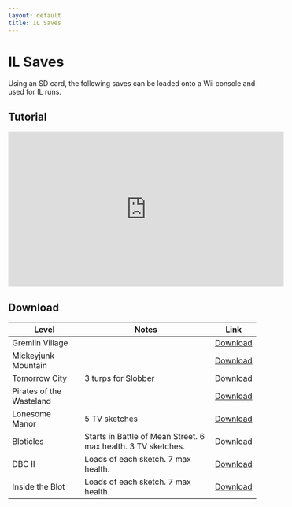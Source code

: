 ```yaml
---
layout: default
title: IL Saves
---
```


# IL Saves
Using an SD card, the following saves can be loaded onto a Wii console and used for IL runs.

## Tutorial
<iframe width="560" height="315" src="https://www.youtube-nocookie.com/embed/yfOyIR_o0Y8" title="YouTube video player" frameborder="0" allow="accelerometer; autoplay; clipboard-write; encrypted-media; gyroscope; picture-in-picture" allowfullscreen></iframe>

## Download
<div class="article-table">
    <table>
        <thead>
            <tr>
                <th>Level</th>
                <th>Notes</th>
                <th>Link</th>
            </tr>
        </thead>
        <tbody>
            <tr>
                <td>Gremlin Village</td>
                <td></td>
                <td><a href="saves/gv.zip" download>Download</a></td>
            </tr>
            <tr>
                <td>Mickeyjunk Mountain</td>
                <td></td>
                <td><a href="saves/mjm.zip" download>Download</a></td>
            </tr>
            <tr>
                <td>Tomorrow City</td>
                <td>3 turps for Slobber</td>
                <td><a href="saves/tc.zip" download>Download</a></td>
            </tr>
            <tr>
                <td>Pirates of the Wasteland</td>
                <td></td>
                <td><a href="saves/potw.zip" download>Download</a></td>
            </tr>
            <tr>
                <td>Lonesome Manor</td>
                <td>5 TV sketches</td>
                <td><a href="saves/lm.zip" download>Download</a></td>
            </tr>
            <tr>
                <td>Bloticles</td>
                <td>Starts in Battle of Mean Street. 6 max health. 3 TV sketches.</td>
                <td><a href="saves/bloticles.zip" download>Download</a></td>
            </tr>
            <tr>
                <td>DBC II</td>
                <td>Loads of each sketch. 7 max health.</td>
                <td><a href="saves/dbc2.zip" download>Download</a></td>
            </tr>
            <tr>
                <td>Inside the Blot</td>
                <td>Loads of each sketch. 7 max health.</td>
                <td><a href="saves/insideblot.zip" download>Download</a></td>
            </tr>
        </tbody>
    </table>
</div>